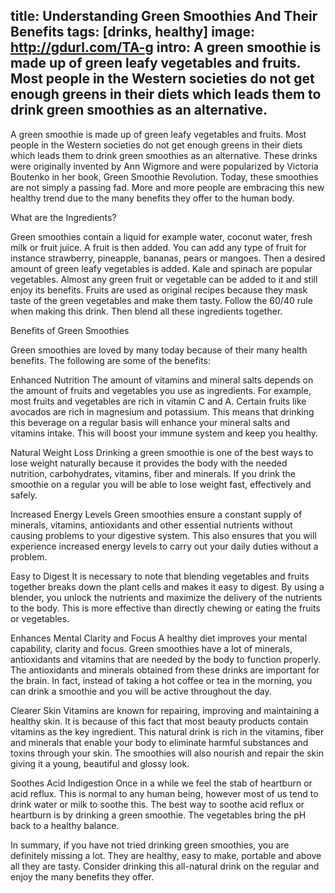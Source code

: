 title: Understanding Green Smoothies And Their Benefits
tags: [drinks, healthy]
image: http://gdurl.com/TA-g
intro: A green smoothie is made up of green leafy vegetables and fruits. Most people in the Western societies do not get enough greens in their diets which leads them to drink green smoothies as an alternative.
---
A green smoothie is made up of green leafy vegetables and fruits. Most people
in the Western societies do not get enough greens in their diets which leads
them to drink green smoothies as an alternative. These drinks were originally
invented by Ann Wigmore and were popularized by Victoria Boutenko in her book,
Green Smoothie Revolution. Today, these smoothies are not simply a passing fad.
More and more people are embracing this new healthy trend due to the many
benefits they offer to the human body.

What are the Ingredients?

Green smoothies contain a liquid for example water, coconut water, fresh milk
or fruit juice. A fruit is then added. You can add any type of fruit for
instance strawberry, pineapple, bananas, pears or mangoes. Then a desired
amount of green leafy vegetables is added. Kale and spinach are popular
vegetables. Almost any green fruit or vegetable can be added to it and still
enjoy its benefits. Fruits are used as original recipes because they mask taste
of the green vegetables and make them tasty. Follow the 60/40 rule when making
this drink. Then blend all these ingredients together.

Benefits of Green Smoothies

Green smoothies are loved by many today because of their many health benefits.
The following are some of the benefits:

Enhanced Nutrition The amount of vitamins and mineral salts depends on the
amount of fruits and vegetables you use as ingredients. For example, most
fruits and vegetables are rich in vitamin C and A. Certain fruits like avocados
are rich in magnesium and potassium. This means that drinking this beverage on
a regular basis will enhance your mineral salts and vitamins intake. This will
boost your immune system and keep you healthy.

Natural Weight Loss Drinking a green smoothie is one of the best ways to lose
weight naturally because it provides the body with the needed nutrition,
carbohydrates, vitamins, fiber and minerals. If you drink the smoothie on a
regular you will be able to lose weight fast, effectively and safely.

Increased Energy Levels Green smoothies ensure a constant supply of minerals,
vitamins, antioxidants and other essential nutrients without causing problems
to your digestive system. This also ensures that you will experience increased
energy levels to carry out your daily duties without a problem.

Easy to Digest It is necessary to note that blending vegetables and fruits
together breaks down the plant cells and makes it easy to digest. By using a
blender, you unlock the nutrients and maximize the delivery of the nutrients to
the body. This is more effective than directly chewing or eating the fruits or
vegetables.

Enhances Mental Clarity and Focus A healthy diet improves your mental
capability, clarity and focus. Green smoothies have a lot of minerals,
antioxidants and vitamins that are needed by the body to function properly. The
antioxidants and minerals obtained from these drinks are important for the
brain. In fact, instead of taking a hot coffee or tea in the morning, you can
drink a smoothie and you will be active throughout the day.

Clearer Skin Vitamins are known for repairing, improving and maintaining a
healthy skin. It is because of this fact that most beauty products contain
vitamins as the key ingredient. This natural drink is rich in the vitamins,
fiber and minerals that enable your body to eliminate harmful substances and
toxins through your skin. The smoothies will also nourish and repair the skin
giving it a young, beautiful and glossy look.

Soothes Acid Indigestion Once in a while we feel the stab of heartburn or acid
reflux. This is normal to any human being, however most of us tend to drink
water or milk to soothe this. The best way to soothe acid reflux or heartburn
is by drinking a green smoothie. The vegetables bring the pH back to a healthy
balance.

In summary, if you have not tried drinking green smoothies, you are definitely
missing a lot. They are healthy, easy to make, portable and above all they are
tasty. Consider drinking this all-natural drink on the regular and enjoy the
many benefits they offer.
